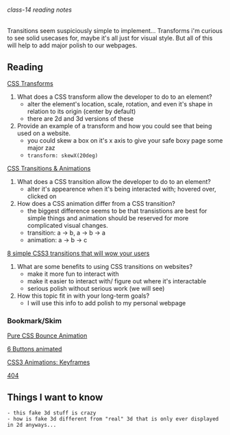 ###### class-14 reading notes

Transitions seem suspiciously simple to implement... Transforms i'm curious to see solid usecases for, maybe it's all just for visual style. But all of this will help to add major polish to our webpages.

## Reading

[CSS Transforms](http://learn.shayhowe.com/advanced-html-css/css-transforms/)

1. What does a CSS transform allow the developer to do to an element?
    - alter the element's location, scale, rotation, and even it's shape in relation to its origin (center by default)
    - there are 2d and 3d versions of these
1. Provide an example of a transform and how you could see that being used on a website.
    - you could skew a box on it's x axis to give your safe boxy page some major zaz
    - `transform: skewX(20deg)`

[CSS Transitions & Animations](http://learn.shayhowe.com/advanced-html-css/transitions-animations/)

1. What does a CSS transition allow the developer to do to an element?
    - alter it's appearence when it's being interacted with; hovered over, clicked on
1. How does a CSS animation differ from a CSS transition?
    - the biggest difference seems to be that transistions are best for simple things and animation should be reserved for more complicated visual changes.
    - transition: a -> b, a -> b -> a
    - animation: a -> b -> c

[8 simple CSS3 transitions that will wow your users](http://www.webdesignerdepot.com/2014/05/8-simple-css3-transitions-that-will-wow-your-users)

1. What are some benefits to using CSS transitions on websites?
    - make it more fun to interact with
    - make it easier to interact with/ figure out where it's interactable
    - serious polish without serious work (we will see)
1. How this topic fit in with your long-term goals?
    - I will use this info to add polish to my personal webpage

<!-- NOTE: "Videos" may not be relevant for every class. Omit this section or any of the sections below if you don't have anything for your students here -->
<!-- ## Videos -->

<!-- [Name of Video](https://linktovideohere) -->

<!-- Mix it up! Create the questions with pointed answers, fill in the blank, or opinion/open ended -->
<!-- 1. Question 1
1. Question 2
1. Question 3 -->

### Bookmark/Skim

[Pure CSS Bounce Animation](http://codepen.io/dp_lewis/pen/gCfBv)

[6 Buttons animated](http://codepen.io/retyui/pen/ByoaXV)

[CSS3 Animations: Keyframes](http://codepen.io/akshaychauhan/pen/oAfae)

[404](http://codepen.io/kieranfivestars/pen/MYdQxX)

## Things I want to know

    - this fake 3d stuff is crazy
    - how is fake 3d different from "real" 3d that is only ever displayed in 2d anyways...
